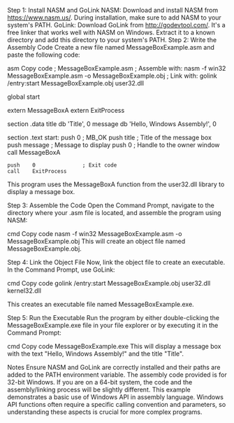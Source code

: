 Step 1: Install NASM and GoLink
NASM: Download and install NASM from https://www.nasm.us/. During installation, make sure to add NASM to your system's PATH.
GoLink: Download GoLink from http://godevtool.com/. It's a free linker that works well with NASM on Windows. Extract it to a known directory and add this directory to your system's PATH.
Step 2: Write the Assembly Code
Create a new file named MessageBoxExample.asm and paste the following code:

asm
Copy code
; MessageBoxExample.asm
; Assemble with: nasm -f win32 MessageBoxExample.asm -o MessageBoxExample.obj
; Link with: golink /entry:start MessageBoxExample.obj user32.dll

global start

extern MessageBoxA
extern ExitProcess

section .data
    title   db 'Title', 0
    message db 'Hello, Windows Assembly!', 0

section .text
start:
    push    0               ; MB_OK
    push    title           ; Title of the message box
    push    message         ; Message to display
    push    0               ; Handle to the owner window
    call    MessageBoxA

    push    0               ; Exit code
    call    ExitProcess
This program uses the MessageBoxA function from the user32.dll library to display a message box.

Step 3: Assemble the Code
Open the Command Prompt, navigate to the directory where your .asm file is located, and assemble the program using NASM:

cmd
Copy code
nasm -f win32 MessageBoxExample.asm -o MessageBoxExample.obj
This will create an object file named MessageBoxExample.obj.

Step 4: Link the Object File
Now, link the object file to create an executable. In the Command Prompt, use GoLink:

cmd
Copy code
golink /entry:start MessageBoxExample.obj user32.dll kernel32.dll

This creates an executable file named MessageBoxExample.exe.

Step 5: Run the Executable
Run the program by either double-clicking the MessageBoxExample.exe file in your file explorer or by executing it in the Command Prompt:

cmd
Copy code
MessageBoxExample.exe
This will display a message box with the text "Hello, Windows Assembly!" and the title "Title".

Notes
Ensure NASM and GoLink are correctly installed and their paths are added to the PATH environment variable.
The assembly code provided is for 32-bit Windows. If you are on a 64-bit system, the code and the assembly/linking process will be slightly different.
This example demonstrates a basic use of Windows API in assembly language. Windows API functions often require a specific calling convention and parameters, so understanding these aspects is crucial for more complex programs.